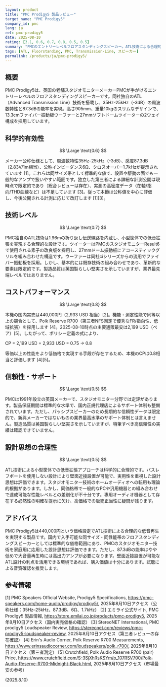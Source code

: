 ```yaml
---
layout: product
title: "PMC Prodigy5 製品レビュー"
target_name: "PMC Prodigy5"
company_id: pmc
lang: ja
ref: pmc-prodigy5
date: 2025-08-10
rating: [3.1, 0.6, 0.7, 0.8, 0.5, 0.5]
summary: "PMCのエントリーレベルフロアスタンディングスピーカー。ATL技術による合理的な低音再生を実現し、実売比較では良好なコストパフォーマンス。"
tags: [ATL, Floorstanding, PMC, Transmission-Line, スピーカー]
permalink: /products/ja/pmc-prodigy5/
---
```

## 概要

PMC Prodigy5は、英国の老舗スタジオモニターメーカーPMCが手がけるエントリーレベルのフロアスタンディングスピーカーです。同社独自のATL（Advanced Transmission Line）技術を搭載し、35Hz-25kHz（-3dB）の周波数特性と87.3dBの能率を実現。高さ905mm、重量10kgのスリムなデザインで、13.3cmファイバー振動板ウーファーと27mmソフトドームツイーターの2ウェイ構成を採用しています。

## 科学的有効性

$$ \Large \text{0.6} $$

メーカー公称仕様として、周波数特性35Hz–25kHz（-3dB）、感度87.3dB（2.83V/1m相当）、公称インピーダンス6Ω、クロスオーバー1.7kHzが提示されています [1]。これらは同サイズ帯として標準的な値で、設置や駆動の面でも一般的なアンプで扱いやすい範囲です。独立した第三者による詳細な計測公開は現時点で限定的であり（総合レビューは存在）、実測の高密度データ（在軸/指向/THD曲線など）は不足しています [3]。従って本節は公称値を中心に評価し、今後公開される計測に応じて改訂します [1][3]。

## 技術レベル

$$ \Large \text{0.7} $$

PMC独自のATL技術は1.96mの折り返し伝送線路を内蔵し、小型筐体での低音拡張を実現する合理的な設計です。ツイーターはPMCのスタジオモニターResult6で使用される素子の改良版を採用し、27mmドーム振動板にアコースティックグリルを組み合わせた構造です。ウーファーは同社ciシリーズからの流用でファイバー振動板を採用。しかし、基本的には既存技術の組み合わせであり、革新的な要素は限定的です。製造品質は英国製らしい堅実さを示していますが、業界最先端レベルではありません。

## コストパフォーマンス

$$ \Large \text{0.8} $$

本機の国内実売は440,000円（2,933 USD 相当）[2]。機能・測定性能で同等以上の競合として、Polk Reserve R700（第三者NFS測定で優秀なFR/指向性、低域拡張）を採用します [4]。2025-08-10時点の主要通販最安は2,199 USD（ペア）[5]。したがって、ポリシー定義の式により、

CP = 2,199 USD ÷ 2,933 USD = 0.75 → 0.8

等価以上の性能をより低価格で実現する手段が存在するため、本機のCPは0.8相当と評価します [4][5]。

## 信頼性・サポート

$$ \Large \text{0.5} $$

PMCは1991年設立の英国メーカーで、スタジオモニター分野では定評があります。製品保証期間は標準的な水準で、国内正規代理店によるサポート体制も整備されています。ただし、パッシブスピーカーのため長期的な信頼性データは限定的で、新興メーカーではないものの業界最高水準のサポート体制とは言えません。製造品質は英国製らしい堅実さを示していますが、特筆すべき高信頼性の実績は確認できていません。

## 設計思想の合理性

$$ \Large \text{0.5} $$

ATL技術による小型筐体での低音拡張アプローチは科学的に合理的です。バスレフポートを使用しない設計により壁面近接設置が可能で、実用性を重視した設計思想は評価できます。スタジオモニター技術のホームオーディオへの転用も理論的根拠があります。しかし、同価格帯で一般的なPCや汎用機器との組み合わせで達成可能な性能レベルとの差別化が不十分です。専用オーディオ機器として存在する必然性の明確な提示に欠け、高価格での販売正当性に疑問が残ります。

## アドバイス

PMC Prodigy5は440,000円という価格設定でATL技術による合理的な低音再生を実現する製品です。国内で入手可能な同サイズ・同性能帯のフロアスタンディングスピーカーとしては標準的な価格範囲にあり、PMCのスタジオモニター技術を家庭用に応用した設計思想は評価できます。ただし、87.3dBの能率はやや低めで大音量再生時には高出力アンプが必要になります。壁面近接設置が可能なATL設計の利点を活用できる環境であれば、購入価値は十分にあります。試聴による音質確認を推奨します。

## 参考情報

[1] PMC Speakers Official Website, Prodigy5 Specifications, https://pmc-speakers.com/home-audio/prodigy/prodigy5/, 2025年8月10日アクセス（公称仕様：35Hz–25kHz、87.3dB、6Ω、1.7kHz）
[2] エミライ公式サイト, PMC Prodigy5 製品情報, https://store.emilai.co.jp/products/pmc-prodigy5, 2025年8月10日アクセス（国内実売価格の確認）
[3] StereoNET International, PMC prodigy5 Loudspeaker Review, https://stereonet.com/reviews/pmc-prodigy5-loudspeaker-review, 2025年8月10日アクセス（第三者レビューの存在確認）
[4] Erin's Audio Corner, Polk Reserve R700 Measurements, https://www.erinsaudiocorner.com/loudspeakers/polk_r700/, 2025年8月10日アクセス（第三者測定）
[5] Crutchfield, Polk Audio Reserve R700 (pair) Price, https://www.crutchfield.com/S-3SjXhRsKSYm/p_107RSV700/Polk-Audio-Reserve-R700-Midnight-Black.html, 2025年8月10日アクセス（市場最安の参考）

(2025.8.10)